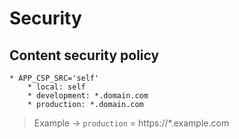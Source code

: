 # Security

## Content security policy
    * APP_CSP_SRC='self'
        * local: self
        * development: *.domain.com
        * production: *.domain.com
    
> Example -> `production` = https://*.example.com